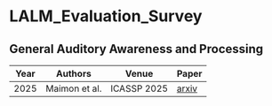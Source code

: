 # LALM_Evaluation_Survey

## General Auditory Awareness and Processing 

| Year        | Authors                         | Venue     | Paper |
|--------------|------------------------------|----------|----------|
| 2025  |  Maimon et al.    | ICASSP 2025| [arxiv](https://arxiv.org/abs/2409.07437)|
